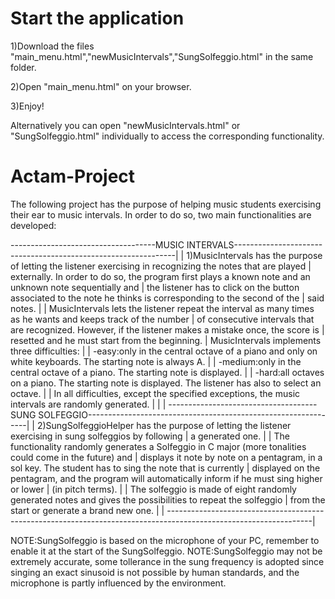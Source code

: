 # Start the application

1)Download the files "main_menu.html","newMusicIntervals","SungSolfeggio.html" in the same folder.

2)Open "main_menu.html" on your browser.

3)Enjoy!

Alternatively you can open "newMusicIntervals.html" or "SungSolfeggio.html" individually to access the
corresponding functionality.


# Actam-Project

The following project has the purpose of helping music students exercising their ear to music intervals.
In order to do so, two main functionalities are developed:

------------------------------------MUSIC INTERVALS---------------------------------------------------------------|
														  |
1)MusicIntervals has the purpose of letting the listener exercising in recognizing the notes that are played      |
externally. In order to do so, the program first plays a known note and an unknown note sequentially and          |
the listener has to click on the button associated to the note he thinks is corresponding to the second of the    |
said notes.                                                                                                       |
                                                                                                                  |
MusicIntervals lets the listener repeat the interval as many times as he wants and keeps track of the number      |
of consecutive intervals that are recognized. However, if the listener makes a mistake once, the score is         |
resetted and he must start from the beginning.                                                                    |
MusicIntervals implements three difficulties:                                                                     |
                                                                                                                  |
	-easy:only in the central octave of a piano and only on white keyboards. The starting note is always A.   |
                                                                                                                  |
	-medium:only in the central octave of a piano. The starting note is displayed.                            |
                                                                                                                  |
	-hard:all octaves on a piano. The starting note is displayed. The listener has also to select an octave.  |
                                                                                                                  |
In all difficulties, except the specified exceptions, the music intervals are randomly generated.                 |
                                                                                                                  |
                                                                                                                  |
-------------------------------------SUNG SOLFEGGIO---------------------------------------------------------------|
                                                                                                                  |
2)SungSolfeggioHelper has the purpose of letting the listener exercising in sung solfeggios by following          |
a generated one.                                                                                                  |
                                                                                                                  |
The functionality randomly generates a Solfeggio in C major (more tonalities could come in the future) and        |
displays it note by note on a pentagram, in a sol key. The student has to sing the note that is currently         |
displayed on the pentagram, and the program will automatically inform if he must sing higher or lower             |
(in pitch terms).                                                                                                 |
                                                                                                                  |
The solfeggio is made of eight randomly generated notes and gives the possibilities to repeat the solfeggio       |
from the start or generate a brand new one.                                                                       |
                                                                                                                  |
------------------------------------------------------------------------------------------------------------------|

NOTE:SungSolfeggio is based on the microphone of your PC, remember to enable it at the start of the SungSolfeggio.
NOTE:SungSolfeggio may not be extremely accurate, some tollerance in the sung frequency is adopted since singing
an exact sinusoid is not possible by human standards, and the microphone is partly influenced by the environment.